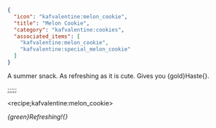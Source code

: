 ```json
{
  "icon": "kafvalentine:melon_cookie",
  "title": "Melon Cookie",
  "category": "kafvalentine:cookies",
  "associated_items": [
    "kafvalentine:melon_cookie",
    "kafvalentine:special_melon_cookie"
  ]
}
```

A summer snack. As refreshing as it is cute.
Gives you {gold}Haste{}.

;;;;;

<recipe;kafvalentine:melon_cookie>

*{green}Refreshing!{}*